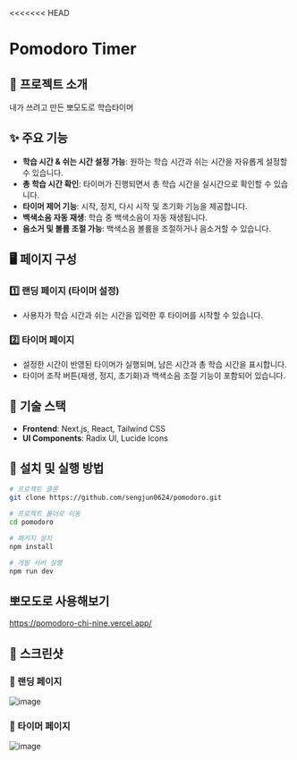 <<<<<<< HEAD
# Pomodoro Timer


## 📌 프로젝트 소개
내가 쓰려고 만든 뽀모도로 학습타이머 
## ✨ 주요 기능
- **학습 시간 & 쉬는 시간 설정 가능**: 원하는 학습 시간과 쉬는 시간을 자유롭게 설정할 수 있습니다.
- **총 학습 시간 확인**: 타이머가 진행되면서 총 학습 시간을 실시간으로 확인할 수 있습니다.
- **타이머 제어 기능**: 시작, 정지, 다시 시작 및 초기화 기능을 제공합니다.
- **백색소음 자동 재생**: 학습 중 백색소음이 자동 재생됩니다.
- **음소거 및 볼륨 조절 가능**: 백색소음 볼륨을 조절하거나 음소거할 수 있습니다.

## 🖥️ 페이지 구성
### 1️⃣ **랜딩 페이지** (타이머 설정)
- 사용자가 학습 시간과 쉬는 시간을 입력한 후 타이머를 시작할 수 있습니다.

### 2️⃣ **타이머 페이지**
- 설정한 시간이 반영된 타이머가 실행되며, 남은 시간과 총 학습 시간을 표시합니다.
- 타이머 조작 버튼(재생, 정지, 초기화)과 백색소음 조절 기능이 포함되어 있습니다.

## 🚀 기술 스택
- **Frontend**: Next.js, React, Tailwind CSS
- **UI Components**: Radix UI, Lucide Icons

## 🔧 설치 및 실행 방법
```bash
# 프로젝트 클론
git clone https://github.com/sengjun0624/pomodoro.git

# 프로젝트 폴더로 이동
cd pomodoro

# 패키지 설치
npm install

# 개발 서버 실행
npm run dev
```

## 뽀모도로 사용해보기
https://pomodoro-chi-nine.vercel.app/
## 📸 스크린샷
### 🔹 랜딩 페이지
![image](https://github.com/user-attachments/assets/16df770d-c9f0-4855-ba0a-88511e9dd5cd)
### 🔹 타이머 페이지
![image](https://github.com/user-attachments/assets/705f8e68-c497-4d3a-abb6-4e38ec42944b)

